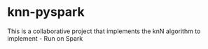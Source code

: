# knn-pyspark
This is a collaborative project that implements the knN algorithm to implement - Run on Spark

